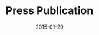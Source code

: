 ---
layout: external
redirect_url: https://www.bbc.co.uk/news/technology-31039043
title:  Press Publication
description: On 01 January 2015, BBC News Technology published an article featuring our project. 
date:   2015-01-29
image:  '/images/2015-01-29-press-bbc-news-technology.webp'
image-alt: 'BBC News Tech logo.'
tags:   [press]
---